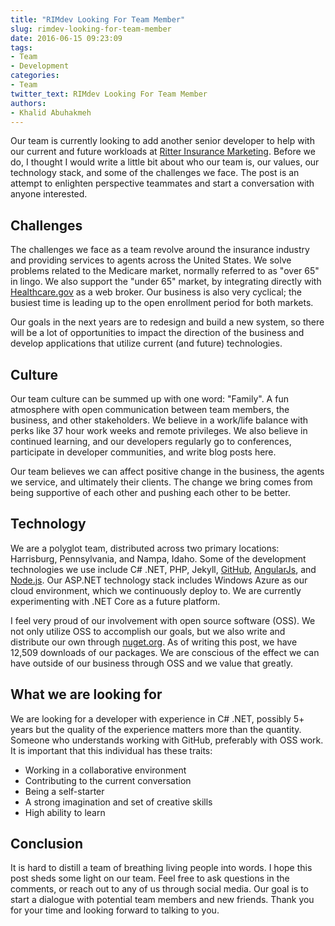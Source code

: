 ```yaml
---
title: "RIMdev Looking For Team Member"
slug: rimdev-looking-for-team-member
date: 2016-06-15 09:23:09
tags:
- Team
- Development
categories:
- Team
twitter_text: RIMdev Looking For Team Member
authors: 
- Khalid Abuhakmeh
---
```


Our team is currently looking to add another senior developer to help with our current and future workloads at [Ritter Insurance Marketing](https://ritterim.com). Before we do, I thought I would write a little bit about who our team is, our values, our technology stack, and some of the challenges we face. The post is an attempt to enlighten perspective teammates and start a conversation with anyone interested.

## Challenges

The challenges we face as a team revolve around the insurance industry and providing services to agents across the United States. We solve problems related to the Medicare market, normally referred to as "over 65" in lingo. We also support the "under 65" market, by integrating directly with [Healthcare.gov](https://healthcare.gov) as a web broker. Our business is also very cyclical; the busiest time is leading up to the open enrollment period for both markets.

Our goals in the next years are to redesign and build a new system, so there will be a lot of opportunities to impact the direction of the business and develop applications that utilize current (and future) technologies.

## Culture

Our team culture can be summed up with one word: "Family". A fun atmosphere with open communication between team members, the business, and other stakeholders. We believe in a work/life balance with perks like 37 hour work weeks and remote privileges. We also believe in continued learning, and our developers regularly go to conferences, participate in developer communities, and write blog posts here. 

Our team believes we can affect positive change in the business, the agents we service, and ultimately their clients. The change we bring comes from being supportive of each other and pushing each other to be better.

## Technology

We are a polyglot team, distributed across two primary locations: Harrisburg, Pennsylvania, and Nampa, Idaho. Some of the development technologies we use include C# .NET, PHP, Jekyll, [GitHub](https://github.com), [AngularJs](https://angular.io), and [Node.js](https://nodejs.org).  Our ASP.NET technology stack includes Windows Azure as our cloud environment, which we continuously deploy to. We are currently experimenting with .NET Core as a future platform.

I feel very proud of our involvement with open source software (OSS). We not only utilize OSS to accomplish our goals, but we also write and distribute our own through [nuget.org](https://nuget.org). As of writing this post, we have 12,509 downloads of our packages. We are conscious of the effect we can have outside of our business through OSS and we value that greatly. 

## What we are looking for

We are looking for a developer with experience in C# .NET, possibly 5+ years but the quality of the experience matters more than the quantity. Someone who understands working with GitHub, preferably with OSS work.  It is important that this individual has these traits:

- Working in a collaborative environment
- Contributing to the current conversation
- Being a self-starter
- A strong imagination and set of creative skills
- High ability to learn

## Conclusion

It is hard to distill a team of breathing living people into words. I hope this post sheds some light on our team. Feel free to ask questions in the comments, or reach out to any of us through social media. Our goal is to start a dialogue with potential team members and new friends. Thank you for your time and looking forward to talking to you.